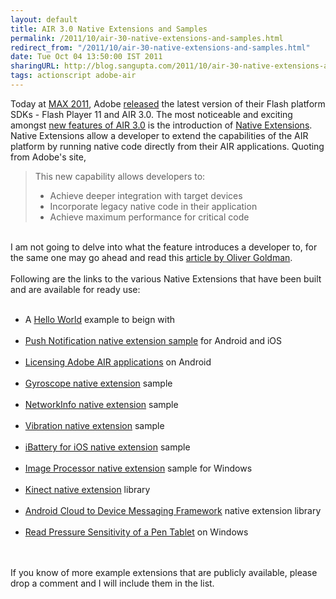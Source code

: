 ```yaml
---
layout: default
title: AIR 3.0 Native Extensions and Samples
permalink: /2011/10/air-30-native-extensions-and-samples.html
redirect_from: "/2011/10/air-30-native-extensions-and-samples.html"
date: Tue Oct 04 13:50:00 IST 2011
sharingURL: http://blog.sangupta.com/2011/10/air-30-native-extensions-and-samples.html
tags: actionscript adobe-air
---
```

Today at 
<a href="http://max.adobe.com">MAX 2011</a>, Adobe 
<a href="http://blogs.adobe.com/flashplayer/2011/10/adobe-flash-player-11-air-11-available-later-today.html">released</a> the latest version of their Flash platform SDKs - Flash Player 11 and AIR 3.0. The most noticeable and exciting amongst 
<a href="http://blogs.adobe.com/flashplatform/2011/09/announcing-flash-player-11-and-air-3.html">new features of AIR 3.0</a> is the introduction of 
<a href="http://www.adobe.com/devnet/air/articles/extending-air.html">Native Extensions</a>. Native Extensions allow a developer to extend the capabilities of the AIR platform by running native code directly from their AIR applications. Quoting from Adobe's site,
<br>
<blockquote>
    This new capability allows developers to:
    <br>
    <ul>
        <li>Achieve deeper integration with target devices</li>
        <li>Incorporate legacy native code in their application</li>
        <li>Achieve maximum performance for critical code</li>
    </ul>
</blockquote>
<br>I am not going to delve into what the feature introduces a developer to, for the same one may go ahead and read this 
<a href="http://www.adobe.com/devnet/air/articles/extending-air.html">article by Oliver Goldman</a>.
<br>
<br>Following are the links to the various Native Extensions that have been built and are available for ready use:
<br>
<br>
<ul>
    <li>A <a href="http://www.adobe.com/devnet/air/articles/developing-native-extensions-air.html">Hello World</a> example to beign with<br><br></li>
    <li><a href="http://www.adobe.com/devnet/air/native-extensions-for-air/extensions/notification.html">Push Notification native extension sample</a> for Android and iOS<br><br></li>
    <li><a href="http://www.adobe.com/devnet/air/articles/android-licensing-native-extensions.html">Licensing Adobe AIR applications</a> on Android<br><br></li>
    <li><a href="http://www.adobe.com/devnet/air/native-extensions-for-air/extensions/gyroscope.html">Gyroscope native extension</a> sample<br><br></li>
    <li><a href="http://www.adobe.com/devnet/air/native-extensions-for-air/extensions/networkinfo.html">NetworkInfo native extension</a> sample<br><br></li>
    <li><a href="http://www.adobe.com/devnet/air/native-extensions-for-air/extensions/vibration.html">Vibration native extension</a> sample<br><br></li>
    <li><a href="http://custardbelly.com/blog/2011/09/21/air-native-extension-example-ibattery-for-ios/">iBattery for iOS native extension</a> sample<br><br></li>
    <li><a href="http://blog.magicalhobo.com/2011/09/12/air-3-native-extension-imageprocessor/">Image Processor native extension</a> sample for Windows<br><br></li>
    <li><a href="http://blog.aboutme.be/2011/10/02/kinect-native-extension-for-adobe-air/">Kinect native extension</a> library<br><br></li>
    <li><a href="http://www.riaspace.com/2011/09/as3c2dm-air-native-extension-to-push-notifications-with-c2dm/">Android Cloud to Device Messaging Framework</a> native extension library<br><br></li>
    <li><a href="http://blog.magicalhobo.com/2011/10/01/air-3-native-extension-example-pentablet/">Read Pressure Sensitivity of a Pen Tablet</a> on Windows<br><br></li>
</ul>
<br>If you know of more example extensions that are publicly available, please drop a comment and I will include them in the list.
